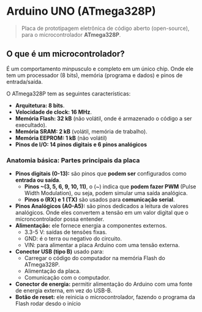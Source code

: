 # Arduino UNO (ATmega328P)

> Placa de prototipagem eletrônica de código aberto (open-source), para o microcontrolador **ATmega328P**.

## O que é um microcontrolador?
É um comportamento minpusculo e completo em um único chip. Onde ele tem um processador (8 bits), memória (programa e dados) e pinos de entrada/saída.

O ATmega328P tem as seguintes características:
- **Arquitetura: 8 bits**.
- **Velocidade de clock: 16 MHz**.
- **Memória Flash: 32 kB** (não volátil, onde é armazenado o código a ser execultado).
- **Memória SRAM: 2 kB** (volátil, memória de trabalho).
- **Memória EEPROM: 1 kB** (não volátil)
- **Pinos de I/O: 14 pinos digitais e 6 pinos analógicos**

### Anatomia básica: Partes principais da placa
- **Pinos digitais (0-13):** são pinos que **podem ser** configurados como **entrada ou saída**.
    - **Pinos ~(3, 5, 6, 9, 10, 11)**, o (~) indica que **podem fazer PWM** (Pulse Width Modulation), ou seja, podem simular uma saída analógica.
    - **Pinos o (RX) e 1 (TX)** são usados para **comunicação serial**.
- **Pinos Analógicos (A0-A5):** são pinos dedicados a leitura de valores analógicos. Onde eles convertem a tensão em um valor digital que o microncontrolador possa entender.
- **Alimentação:** ele fornece energia a componentes externos.
    - 3.3-5 V: saídas de tensões fixas.
    - GND: é o terra ou negativo do circuito.
    - VIN: para alimentar a placa Arduino com uma tensão externa.
- **Conector USB (tipo B)** usado para:
    - Carregar o código do computador na memória Flash do ATmega328P.
    - Alimentação da placa.
    - Comunicação com o computador.
- **Conector de energia:** permitir alimentação do Arduino com uma fonte de energia externa, em vez do USB-B.
- **Botão de reset:** ele reinicia o microcontrolador, fazendo o programa da Flash rodar desdo o início